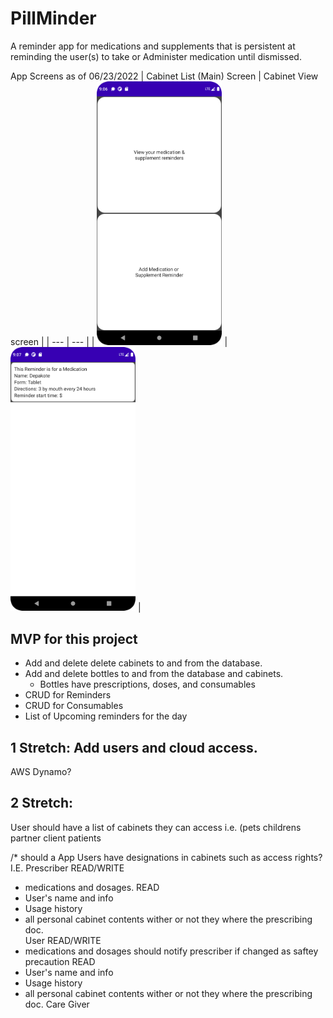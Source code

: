 # PillMinder
A reminder app for medications and supplements that is persistent at reminding the user(s) to take or Administer medication until dismissed.


App Screens as of 06/23/2022
| Cabinet List (Main) Screen | Cabinet View screen | 
| --- | --- |
| <img src="https://github.com/ahrenswett/PillMinder/blob/main/readme_res/main.png?raw=true" width="200" /> | <img src="https://github.com/ahrenswett/PillMinder/blob/main/readme_res/list.png?raw=true" width="200" /> |



## MVP for this project
- Add and delete delete cabinets to and from the database.
- Add and delete bottles to and from the database and cabinets.
  - Bottles have prescriptions, doses, and consumables
- CRUD for Reminders
- CRUD for Consumables
- List of Upcoming reminders for the day

## 1 Stretch: Add users and cloud access.
AWS Dynamo?


## 2 Stretch: 
User should have a list of cabinets they can access i.e. (pets childrens partner client patients

/* should a App Users have designations in cabinets such as access rights? I.E.
Prescriber
READ/WRITE
- medications and dosages.
READ
- User's name and info
- Usage history
- all personal cabinet contents wither or not they where the prescribing doc.  
User
READ/WRITE
- medications and dosages should notify prescriber if changed as saftey precaution
READ
- User's name and info
- Usage history
- all personal cabinet contents wither or not they where the prescribing doc.
Care Giver